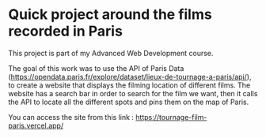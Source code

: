 # Quick project around the films recorded in Paris

This project is part of my Advanced Web Development course. 

The goal of this work was to use the API of Paris Data (https://opendata.paris.fr/explore/dataset/lieux-de-tournage-a-paris/api/), to create a website that displays the filming location of different films. The website has a search bar in order to search for the film we want, then it calls the API to locate all the different spots and pins them on the map of Paris.

You can access the site from this link : https://tournage-film-paris.vercel.app/



